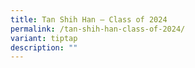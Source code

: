```yaml
---
title: Tan Shih Han – Class of 2024
permalink: /tan-shih-han-class-of-2024/
variant: tiptap
description: ""
---
```

<p></p>